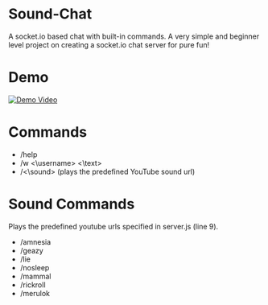 # Sound-Chat
A socket.io based chat with built-in commands.
A very simple and beginner level project on creating a socket.io chat server for pure fun!

# Demo

[![Demo Video](https://i.ytimg.com/vi/3SxrbuAG31w/hqdefault.jpg)](https://www.youtube.com/watch?v=3SxrbuAG31w)

# Commands
- /help
- /w <\username> <\text>
- /<\sound> (plays the predefined YouTube sound url)

# Sound Commands

Plays the predefined youtube urls specified in server.js (line 9).

- /amnesia
- /geazy
- /lie
- /nosleep
- /mammal
- /rickroll
- /merulok

